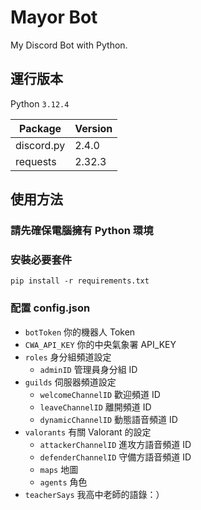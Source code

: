 # Mayor Bot

My Discord Bot with Python.

## 運行版本

Python `3.12.4`

| Package    | Version |
| ---------- | ------- |
| discord.py | 2.4.0   |
| requests   | 2.32.3  |

## 使用方法

### 請先確保電腦擁有 Python 環境

### 安裝必要套件

```shell
pip install -r requirements.txt
```

### 配置 config.json

- `botToken` 你的機器人 Token
- `CWA_API_KEY` 你的中央氣象署 API_KEY
- `roles` 身分組頻道設定
  - `adminID` 管理員身分組 ID
- `guilds` 伺服器頻道設定
  - `welcomeChannelID` 歡迎頻道 ID
  - `leaveChannelID` 離開頻道 ID
  - `dynamicChannelID` 動態語音頻道 ID
- `valorants` 有關 Valorant 的設定
  - `attackerChannelID` 進攻方語音頻道 ID
  - `defenderChannelID` 守備方語音頻道 ID
  - `maps` 地圖
  - `agents` 角色
- `teacherSays` 我高中老師的語錄：）
